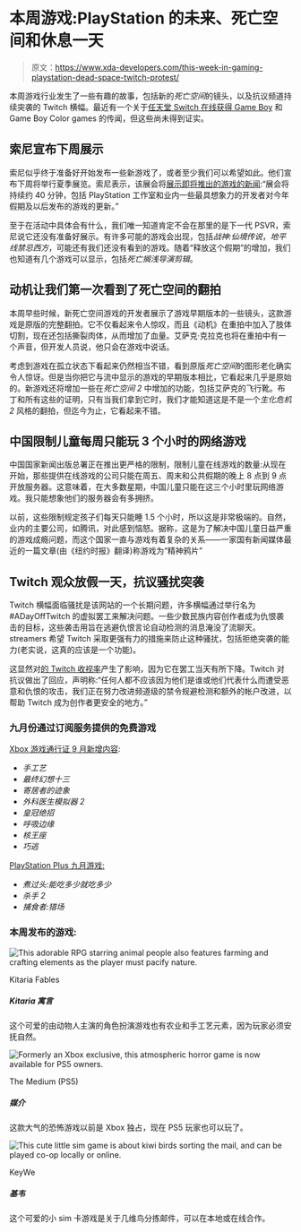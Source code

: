 # 本周游戏:PlayStation 的未来、死亡空间和休息一天

> 原文：<https://www.xda-developers.com/this-week-in-gaming-playstation-dead-space-twitch-protest/>

本周游戏行业发生了一些有趣的故事，包括新的*死亡空间*的镜头，以及抗议频道持续突袭的 Twitch 横幅。最近有一个关于[任天堂 Switch 在线获得 Game Boy](https://www.xda-developers.com/nintendo-switch-online-game-boy-games-rumor/) 和 Game Boy Color games 的传闻，但这些尚未得到证实。

## 索尼宣布下周展示

索尼似乎终于准备好开始发布一些新游戏了，或者至少我们可以希望如此。他们宣布下周将举行夏季展览。索尼表示，该展会将[展示即将推出的游戏的新闻](https://blog.playstation.com/2021/09/02/youre-invited-playstation-showcase-2021-broadcast-next-thursday/):“展会将持续约 40 分钟，包括 PlayStation 工作室和业内一些最具想象力的开发者对今年假期及以后发布的游戏的更新。”

至于在活动中具体会有什么，我们唯一知道肯定不会在那里的是下一代 PSVR，索尼说它还没有准备好展示。有许多可能的游戏会出现，包括*战神:仙境传说*，*地平线禁忌西方*，可能还有我们还没有看到的游戏。随着“释放这个假期”的增加，我们也知道有几个游戏可以显示，包括*死亡搁浅导演剪辑*。

## 动机让我们第一次看到了死亡空间的翻拍

本周早些时候，新死亡空间游戏的开发者展示了游戏早期版本的一些镜头，这款游戏是原版的完整翻拍。它不仅看起来令人惊叹，而且《动机》在重拍中加入了肢体切割，现在还包括撕裂肉体，从而增加了血量。艾萨克·克拉克也将在重拍中有一个声音，但开发人员说，他只会在游戏中说话。

考虑到游戏在孤立状态下看起来仍然相当不错，看到原版*死亡空间*的图形老化确实令人惊讶。但是当你把它与流中显示的游戏的早期版本相比，它看起来几乎是原始的。新游戏还将增加一些在*死亡空间 2* 中增加的功能，包括艾萨克的飞行靴。布丁和所有这些的证明，只有当我们拿到它时，我们才能知道这是不是一个*生化危机 2* 风格的翻拍，但迄今为止，它看起来不错。

## 中国限制儿童每周只能玩 3 个小时的网络游戏

中国国家新闻出版总署正在推出更严格的限制，限制儿童在线游戏的数量:从现在开始，那些提供在线游戏的公司只能在周五、周末和公共假期的晚上 8 点到 9 点开放服务器。这意味着，在大多数星期，中国儿童只能在这三个小时里玩网络游戏。我只能想象他们的服务器会有多拥挤。

以前，这些限制规定孩子们每天只能睡 1.5 个小时，所以这是非常极端的。自然，业内的主要公司，如腾讯，对此感到恼怒。据称，这是为了解决中国儿童日益严重的游戏成瘾问题，而这个国家一直与游戏有着复杂的关系——一家国有新闻媒体最近的一篇文章(由《纽约时报》翻译)称游戏为“精神鸦片”

## Twitch 观众放假一天，抗议骚扰突袭

Twitch 横幅面临骚扰是该网站的一个长期问题，许多横幅通过举行名为#ADayOffTwitch 的虚拟罢工来解决问题。一些少数民族内容创作者成为仇恨袭击的目标，这些袭击用旨在逃避仇恨言论自动检测的消息淹没了流聊天。streamers 希望 Twitch 采取更强有力的措施来防止这种骚扰，包括拒绝突袭的能力(老实说，这真的应该是一个功能)。

这显然对[的 Twitch 收视率](https://www.theverge.com/2021/9/2/22654534/streamers-twitch-walkout-viewership-drop)产生了影响，因为它在罢工当天有所下降。Twitch 对抗议做出了回应，声明称:“任何人都不应该因为他们是谁或他们代表什么而遭受恶意和仇恨的攻击，我们正在努力改进频道级的禁令规避检测和额外的帐户改进，以帮助 Twitch 成为创作者更安全的地方。”

### 九月份通过订阅服务提供的免费游戏

[Xbox 游戏通行证 9 月新增内容](https://www.xda-developers.com/xbox-game-pass-games-september-2021/):

*   *手工艺*
*   *最终幻想十三*
*   *寄居者的迹象*
*   *外科医生模拟器 2*
*   *皇冠绝招*
*   *呼吸边缘*
*   *核王座*
*   *巧逃*

[PlayStation Plus 九月游戏:](https://www.xda-developers.com/ps-plus-games-september-2021/)

*   *煮过头:能吃多少就吃多少*
*   *杀手 2*
*   *捕食者:猎场*

### 本周发布的游戏:

 <picture>![This adorable RPG starring animal people also features farming and crafting elements as the player must pacify nature.](img/4d467c7ea67d6d46b0e84ed78eb3c7e4.png)</picture> 

Kitaria Fables

##### Kitaria 寓言

这个可爱的由动物人主演的角色扮演游戏也有农业和手工艺元素，因为玩家必须安抚自然。

 <picture>![Formerly an Xbox exclusive, this atmospheric horror game is now available for PS5 owners.](img/e2331b62e990e93021d38ca180579e6d.png)</picture> 

The Medium (PS5)

##### 媒介

这款大气的恐怖游戏以前是 Xbox 独占，现在 PS5 玩家也可以玩了。

 <picture>![This cute little sim game is about kiwi birds sorting the mail, and can be played co-op locally or online.](img/f8066c0027d41eca633ba21dcfda604d.png)</picture> 

KeyWe

##### 基韦

这个可爱的小 sim 卡游戏是关于几维鸟分拣邮件，可以在本地或在线合作。
